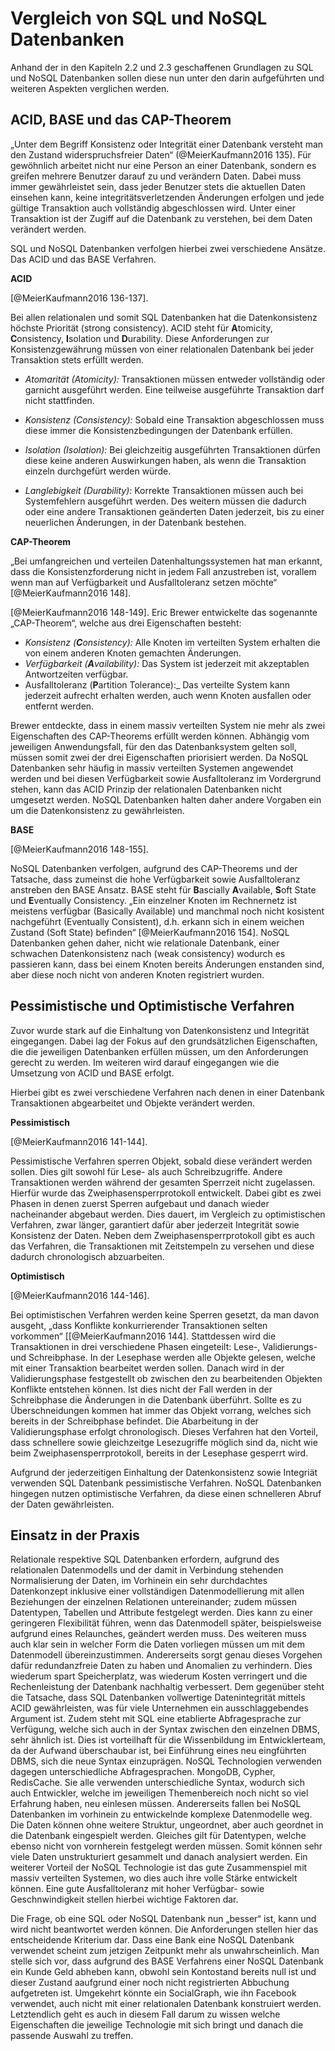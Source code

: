 # Vergleich von SQL und NoSQL Datenbanken

Anhand der in den Kapiteln 2.2 und 2.3 geschaffenen Grundlagen zu SQL und NoSQL Datenbanken sollen diese nun unter den darin aufgeführten und weiteren Aspekten verglichen werden.

## ACID, BASE und das CAP-Theorem
„Unter dem Begriff Konsistenz oder Integrität einer Datenbank versteht man den Zustand widerspruchsfreier Daten“ (@MeierKaufmann2016 135).
Für gewöhnlich arbeitet nicht nur eine Person an einer Datenbank, sondern es greifen mehrere Benutzer darauf zu und verändern Daten. Dabei muss immer gewährleistet sein, dass jeder Benutzer stets die aktuellen Daten einsehen kann, keine integritätsverletzenden Änderungen erfolgen und jede gültige Transaktion auch vollständig abgeschlossen wird. Unter einer Transaktion ist der Zugiff auf die Datenbank zu verstehen, bei dem Daten verändert werden.

SQL und NoSQL Datenbanken verfolgen hierbei zwei verschiedene Ansätze. Das ACID und das BASE Verfahren.

**ACID**

[@MeierKaufmann2016 136-137].

Bei allen relationalen und somit SQL Datenbanken hat die Datenkonsistenz höchste Priorität (strong consistency). 
ACID steht für **A**tomicity, **C**onsistency, **I**solation und **D**urability. Diese Anforderungen zur Konsistenzgewährung müssen von einer relationalen Datenbank bei jeder Transaktion stets erfüllt werden.

- _Atomarität (Atomicity):_ Transaktionen müssen entweder vollständig oder garnicht ausgeführt werden. Eine teilweise ausgeführte Transaktion darf nicht stattfinden.

- _Konsistenz (Consistency):_ Sobald eine Transaktion abgeschlossen muss diese immer die Konsistenzbedingungen der Datenbank erfüllen.

- _Isolation (Isolation):_ Bei gleichzeitig ausgeführten Transaktionen dürfen diese keine anderen Auswirkungen haben, als wenn die Transaktion einzeln durchgefürt werden würde.

- _Langlebigkeit (Durability):_ Korrekte Transaktionen müssen auch bei Systemfehlern ausgeführt werden. Des weitern müssen die dadurch oder eine andere Transaktionen geänderten Daten jederzeit, bis zu einer neuerlichen Änderungen, in der Datenbank bestehen.

**CAP-Theorem**

„Bei umfangreichen und verteilen Datenhaltungssystemen hat man erkannt, dass die Konsistenzforderung nicht in jedem Fall anzustreben ist, vorallem wenn man auf Verfügbarkeit und Ausfalltoleranz setzen möchte“ [@MeierKaufmann2016 148].

[@MeierKaufmann2016 148-149].
Eric Brewer entwickelte das sogenannte „CAP-Theorem“, welche aus drei Eigenschaften besteht:
- _Konsistenz (**C**onsistency):_ Alle Knoten im verteilten System erhalten die von einem anderen Knoten gemachten Änderungen.
- _Verfügbarkeit (**A**vailability):_ Das System ist jederzeit mit  akzeptablen Antwortzeiten verfügbar. 
- Ausfalltoleranz (**P**artition Tolerance):_ Das verteilte System kann jederzeit aufrecht erhalten werden, auch wenn Knoten ausfallen oder entfernt werden.

Brewer entdeckte, dass in einem massiv verteilten System nie mehr als zwei Eigenschaften des CAP-Theorems erfüllt werden können. Abhängig vom jeweiligen Anwendungsfall, für den das Datenbanksystem gelten soll, müssen somit zwei der drei Eigenschaften priorisiert werden. 
Da NoSQL Datenbanken sehr häufig in massiv verteilten Systemen angewendet werden und bei diesen Verfügbarkeit sowie Ausfalltoleranz im Vordergrund stehen, kann das ACID Prinzip der relationalen Datenbanken nicht umgesetzt werden. NoSQL Datenbanken halten daher andere Vorgaben ein um die Datenkonsistenz zu gewährleisten.

**BASE**

[@MeierKaufmann2016 148-155].

NoSQL Datenbanken verfolgen, aufgrund des CAP-Theorems und der Tatsache, dass zumeinst die hohe Verfügbarkeit sowie Ausfalltoleranz anstreben den BASE Ansatz. BASE steht für **B**ascially **A**vailable, **S**oft State und **E**ventually Consistency. „Ein einzelner Knoten im Rechnernetz ist meistens verfügbar (Basically Available) und manchmal noch nicht kosistent nachgeführt (Eventually Consistent), d.h. erkann sich in einem weichen Zustand (Soft State) befinden“ [@MeierKaufmann2016 154]. NoSQL Datenbanken gehen daher, nicht wie relationale Datenbank, einer schwachen Datenkonsistenz nach (weak consistency) wodurch es passieren kann, dass bei einem Knoten bereits Änderungen enstanden sind, aber diese noch nicht von anderen Knoten registriert wurden. 

## Pessimistische und Optimistische Verfahren

Zuvor wurde stark auf die Einhaltung von Datenkonsistenz und Integrität eingegangen. Dabei lag der Fokus auf den grundsätzlichen Eigenschaften, die die jeweiligen Datenbanken erfüllen müssen, um den Anforderungen gerecht zu werden. Im weiteren wird darauf eingegangen wie die Umsetzung von ACID und BASE erfolgt.

Hierbei gibt es zwei verschiedene Verfahren nach denen in einer Datenbank Transaktionen abgearbeitet und Objekte verändert werden.

**Pessimistisch**

[@MeierKaufmann2016 141-144].

Pessimistische Verfahren sperren Objekt, sobald diese verändert werden sollen. Dies gilt sowohl für Lese- als auch Schreibzugriffe. Andere Transaktionen werden während der gesamten Sperrzeit nicht zugelassen. Hierfür wurde das Zweiphasensperrprotokoll entwickelt. Dabei gibt es zwei Phasen in denen zuerst Sperren aufgebaut und danach wieder nacheinander abgebaut werden. Dies dauert, im Vergleich zu optimistischen Verfahren, zwar länger, garantiert dafür aber jederzeit Integrität sowie Konsistenz der Daten.
Neben dem Zweiphasensperrprotokoll gibt es auch das Verfahren, die Transaktionen mit Zeitstempeln zu versehen und diese dadurch chronologisch abzuarbeiten.

**Optimistisch**

[@MeierKaufmann2016 144-146].

Bei optimistischen Verfahren werden keine Sperren gesetzt, da man davon ausgeht, „dass Konflikte konkurrierender Transaktionen selten vorkommen“ [[@MeierKaufmann2016 144]. Stattdessen wird die Transaktionen in drei verschiedene Phasen eingeteilt: Lese-, Validierungs- und Schreibphase. 
In der Lesephase werden alle Objekte gelesen, welche mit einer Transaktion bearbeitet werden sollen. Danach wird in der Validierungsphase festgestellt ob  zwischen den zu bearbeitenden Objekten Konflikte entstehen können. Ist dies nicht der Fall werden in der Schreibphase die Änderungen in die Datenbank überführt. Sollte es zu Überschneidungen kommen hat immer das Objekt vorrang, welches sich bereits in der Schreibphase befindet. Die Abarbeitung in der Validierungsphase erfolgt chronologisch. Dieses Verfahren hat den Vorteil, dass schnellere sowie gleichzeitge Lesezugriffe möglich sind da, nicht wie beim Zweiphasensperrprotokoll, bereits in der Lesephase gesperrt wird. 

Aufgrund der jederzeitigen Einhaltung der Datenkonsistenz sowie Integriät verwenden SQL Datenbank pessimistische Verfahren. NoSQL Datenbanken hingegen nutzen optimistische Verfahren, da diese einen schnelleren Abruf der Daten gewährleisten.

## Einsatz in der Praxis

Relationale respektive SQL Datenbanken erfordern, aufgrund des relationalen Datenmodells und der damit in Verbindung stehenden Normalisierung der Daten, im Vorhinein ein sehr durchdachtes Datenkonzept inklusive einer vollständigen Datenmodellierung mit allen Beziehungen der einzelnen Relationen untereinander; zudem müssen Datentypen, Tabellen und Attribute festgelegt werden. Dies kann zu einer geringeren Flexibilität führen, wenn das Datenmodell später, beispielsweise aufgrund eines Relaunches, geändert werden muss. Des weiteren muss auch klar sein in welcher Form die Daten vorliegen müssen um mit dem Datenmodell übereinzustimmen. Andererseits sorgt genau dieses Vorgehen dafür redundanzfreie Daten zu haben und Anomalien zu verhindern. Dies wiederum spart Speicherplatz, was wiederum Kosten verringert und die Rechenleistung der Datenbank nachhaltig verbessert. Dem gegenüber steht die Tatsache, 
dass SQL Datenbanken vollwertige Datenintegrität mittels ACID gewährleisten, was für viele Unternehmen ein ausschlaggebendes Argument ist. Zudem steht mit SQL eine etablierte Abfragesprache zur Verfügung, welche sich auch in der Syntax zwischen den einzelnen DBMS, sehr ähnlich ist. Dies ist vorteilhaft für die Wissenbildung im Entwicklerteam, da der Aufwand überschaubar ist, bei Einführung eines neu eingführten DBMS, sich die neue Syntax einzuprägen. 
NoSQL Technologien verwenden dagegen unterschiedliche Abfragesprachen. MongoDB, Cypher, RedisCache. Sie alle verwenden unterschiedliche Syntax, wodurch sich auch Entwickler, welche im jeweiligen Themenbereich noch nicht so viel Erfahrung haben, neu einlesen müssen. Andererseits fallen bei NoSQL Datenbanken im vorhinein zu entwickelnde komplexe Datenmodelle weg. Die Daten können ohne weitere Struktur, ungeordnet, aber auch geordnet in die Datenbank eingespielt werden. Gleiches gilt für Datentypen, welche ebenso nicht von vornherein festgelegt werden müssen. Somit können sehr viele Daten unstrukturiert gesammelt und danach analysiert werden. Ein weiterer Vorteil der NoSQL Technologie ist das gute Zusammenspiel mit massiv verteilten Systemen, wo dies auch ihre volle Stärke entwickelt können. Eine gute Ausfalltoleranz mit hoher Verfügbar- sowie Geschnwindigkeit stellen hierbei wichtige Faktoren dar.

Die Frage, ob eine SQL oder NoSQL Datenbank nun „besser“ ist, kann und wird nicht beantwortet werden können. Die Anforderungen stellen hier das entscheidende Kriterium dar. Dass eine Bank eine NoSQL Datenbank verwendet scheint zum jetzigen Zeitpunkt mehr als unwahrscheinlich. Man stelle sich vor, dass aufgrund des BASE Verfahrens einer NoSQL Datenbank ein Kunde Geld abheben kann, obwohl sein Kontostand bereits null ist und dieser Zustand aaufgrund einer noch nicht registrierten Abbuchung aufgetreten ist. Umgekehrt könnte ein SocialGraph, wie ihn Facebook verwendet, auch nicht mit einer relationalen Datenbank konstruiert werden. 
Letztendlich geht es auch in diesem Fall darum zu wissen welche Eigenschaften die jeweilige Technologie mit sich bringt und danach die passende Auswahl zu treffen.



